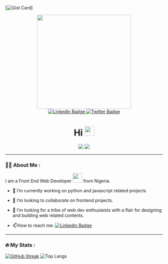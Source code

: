 [![Gist Card](https://github-readme-stats.vercel.app/api/gist?id=bbfce31e0217a3689c8d961a356cb10d)]
<div id="header" align="center">
  <img src="https://media.giphy.com/media/igRW3jH2LcCVzMqi5F/giphy.gif" width="300"/>
</div>
<div id="badges"  align="center"> 
  <a href="https://www.linkedin.com/in/adesheye-akalla-81b834281/">
    <img src="https://img.shields.io/badge/LinkedIn-blue?style=for-the-badge&logo=linkedin&logoColor=white" alt="LinkedIn Badge"/>
  </a>
  <a href="https://twitter.com/ConceiveXCreate">
    <img src="https://img.shields.io/badge/Twitter-blue?style=for-the-badge&logo=twitter&logoColor=white" alt="Twitter Badge"/>
  </a>
</div>
<div id="count"  align="center">
   <img src="https://komarev.com/ghpvc/?username=thefelainme&style=flat-square&color=blue" alt=""/>
  <h1>
  Hi
  <img src="https://media.giphy.com/media/hvRJCLFzcasrR4ia7z/giphy.gif" width="30px"/>
</h1>
</div>
<div align="center">
  <img src="https://media.giphy.com/media/v1.Y2lkPTc5MGI3NjExdjRlMWlxN3Q4Y3J3eDFpajV0Y25lczBrOXF1M3VyczdoYmYyMXJnZiZlcD12MV9pbnRlcm5hbF9naWZfYnlfaWQmY3Q9dHM/ZDTbix65Me1YDNLDF3/giphy.gif"/>
    <img src="https://media.giphy.com/media/v1.Y2lkPTc5MGI3NjExMW4yNDc1d29raWk2ZHMzM2IweHhhaGN6cjdqbzhjZTRiNW81OGllcCZlcD12MV9pbnRlcm5hbF9naWZfYnlfaWQmY3Q9cw/3iyKHMIKg5VWG6qHUm/giphy.gif"/>
</div>

---

### :man_technologist: About Me :
I am a Front End Web Developer <img src="https://media.giphy.com/media/WUlplcMpOCEmTGBtBW/giphy.gif" width="30"> from Nigeria.
- 🔭 I’m currently working on python and javascript related projects

- 👯 I’m looking to collaborate on frontend projects.

- 🤔 I’m looking for a tribe of web dev enthusiaists with a flair for designing and building web related contents.

- :mailbox:How to reach me: [![Linkedin Badge](https://img.shields.io/badge/-Adesheye-blue?style=flat&logo=Linkedin&logoColor=white)](https://www.linkedin.com/in/adesheye/)

---
### :fire: My Stats :
  [![GitHub Streak](https://github-readme-streak-stats.herokuapp.com?user=thefelainme&theme=highcontrast&border_radius=5.4&date_format=M%20j%5B%2C%20Y%5D)](https://git.io/streak-stats)
  ![Top Langs](https://github-readme-stats.vercel.app/api/top-langs/?username=thefelainme&size_weight=0.5&count_weight=0.5)



